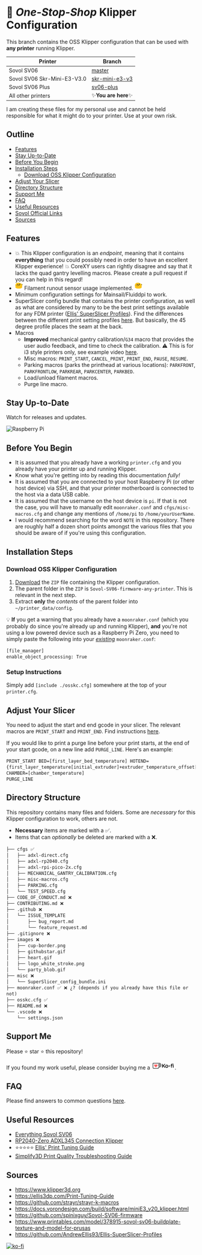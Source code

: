 # 🚨 _One-Stop-Shop_ Klipper Configuration

This branch contains the OSS Klipper configuration that can be used with **any printer** running Klipper.

| Printer                     | Branch                                                                                    |
| --------------------------- | ----------------------------------------------------------------------------------------- |
| Sovol SV06                  | [master](https://github.com/bassamanator/Sovol-SV06-firmware/tree/master)                 |
| Sovol SV06 Skr-Mini-E3-V3.0 | [skr-mini-e3-v3](https://github.com/bassamanator/Sovol-SV06-firmware/tree/skr-mini-e3-v3) |
| Sovol SV06 Plus             | [sv06-plus](https://github.com/bassamanator/Sovol-SV06-firmware/tree/sv06-plus)           |
| All other printers          | ✨**You are here**✨                                                                      |

I am creating these files for my personal use and cannot be held responsible for what it might do to your printer. Use at your own risk.

## Outline

- [Features](#features)
- [Stay Up-to-Date](#stay-up-to-date)
- [Before You Begin](#before-you-begin)
- [Installation Steps](#installation-steps)
  - [Download OSS Klipper Configuration](#download-oss-klipper-configuration)
- [Adjust Your Slicer](#adjust-your-slicer)
- [Directory Structure](#directory-structure)
- [Support Me](#support-me)
- [FAQ](#faq)
- [Useful Resources](#useful-resources)
- [Sovol Official Links](#sovol-official-links)
- [Sources](#sources)

## Features

- 💥 This Klipper configuration is an _endpoint_, meaning that it contains **everything** that you could possibly need in order to have an excellent Klipper experience! 💥 CoreXY users can rightly disagree and say that it lacks the quad gantry levelling macros. Please create a pull request if you can help in this regard!
- <img src="./images/party_blob.gif" width="20" alt=''/> Filament runout sensor usage implemented. <img src="./images/party_blob.gif" width="20" alt=''/>
- Minimum configuration settings for Mainsail/Fluiddpi to work.
- SuperSlicer config bundle that contains the printer configuration, as well as what are considered by many to be the best print settings available for any FDM printer ([Ellis' SuperSlicer Profiles](https://github.com/AndrewEllis93/Ellis-SuperSlicer-Profiles)). Find the differences between the different print setting profiles [here](https://github.com/AndrewEllis93/Ellis-SuperSlicer-Profiles/tree/master/SuperSlicer). But basically, the 45 degree profile places the seam at the back.
- Macros
  - **Improved** mechanical gantry calibration/`G34` macro that provides the user audio feedback, and time to check the calibration. ⚠️ This is for i3 style printers only, see example video [here](https://youtu.be/aVdIeIIpUAk).
  - Misc macros: `PRINT_START`, `CANCEL_PRINT`, `PRINT_END`, `PAUSE`, `RESUME`.
  - Parking macros (parks the printhead at various locations): `PARKFRONT`, `PARKFRONTLOW`, `PARKREAR`, `PARKCENTER`, `PARKBED`.
  - Load/unload filament macros.
  - Purge line macro.

## Stay Up-to-Date

Watch for releases and updates.

<img src="./images/githubstar.gif" width="500" alt='Raspberry Pi'/>

## Before You Begin

- It is assumed that you already have a working `printer.cfg` and you already have your printer up and running Klipper.
- Know what you're getting into by reading this documentation _fully!_
- It is assumed that you are connected to your host Raspberry Pi (or other host device) via SSH, and that your printer motherboard is connected to the host via a data USB cable.
- It is assumed that the username on the host device is `pi`. If that is not the case, you will have to manually edit `moonraker.conf` and `cfgs/misc-macros.cfg` and change any mentions of `/home/pi` to `/home/yourUserName`.
- I would recommend searching for the word `NOTE` in this repository. There are roughly half a dozen short points amongst the various files that you should be aware of if you're using this configuration.

## Installation Steps

### Download OSS Klipper Configuration

1. [Download](https://github.com/bassamanator/Sovol-SV06-firmware/archive/refs/heads/any-printer.zip) the `ZIP` file containing the Klipper configuration.
2. The parent folder in the `ZIP` is `Sovol-SV06-firmware-any-printer`. This is relevant in the next step.
3. Extract **only** the _contents_ of the parent folder into `~/printer_data/config`.

💡 **If** you get a warning that you already have a `moonraker.conf` (which you probably do since you're already up and running Klipper), **and** you're not using a low powered device such as a Raspberry Pi Zero, you need to simply paste the following into your <u>_existing_</u> `moonraker.conf`:

```
[file_manager]
enable_object_processing: True
```

### Setup Instructions

Simply add `[include ./osskc.cfg]` somewhere at the top of your `printer.cfg`.

## Adjust Your Slicer

You need to adjust the start and end gcode in your slicer. The relevant macros are `PRINT_START` and `PRINT_END`. Find instructions [here](https://ellis3dp.com/Print-Tuning-Guide/articles/passing_slicer_variables.html#slicer-start-g-code).

If you would like to print a purge line before your print starts, at the end of your start gcode, on a new line add `PURGE_LINE`. Here's an example:

```
PRINT_START BED=[first_layer_bed_temperature] HOTEND={first_layer_temperature[initial_extruder]+extruder_temperature_offset[initial_extruder]} CHAMBER=[chamber_temperature]
PURGE_LINE
```

## Directory Structure

This repository contains many files and folders. Some are _necessary_ for this Klipper configuration to work, others are not.

- **Necessary** items are marked with a ✅.
- Items that can _optionally_ be deleted are marked with a ❌.

```
├── cfgs ✅
│   ├── adxl-direct.cfg
│   ├── adxl-rp2040.cfg
│   ├── adxl-rpi-pico-2x.cfg
│   ├── MECHANICAL_GANTRY_CALIBRATION.cfg
│   ├── misc-macros.cfg
│   ├── PARKING.cfg
│   └── TEST_SPEED.cfg
├── CODE_OF_CONDUCT.md ❌
├── CONTRIBUTING.md ❌
├── .github ❌
│   └── ISSUE_TEMPLATE
│       ├── bug_report.md
│       └── feature_request.md
├── .gitignore ❌
├── images ❌
│   ├── cup-border.png
│   ├── githubstar.gif
│   ├── heart.gif
│   ├── logo_white_stroke.png
│   └── party_blob.gif
├── misc ❌
│   └── SuperSlicer_config_bundle.ini
├── moonraker.conf ✅ ❌ ¿? (depends if you already have this file or not)
├── osskc.cfg ✅
├── README.md ❌
└── .vscode ❌
    └── settings.json
```

## Support Me

Please ⭐ star ⭐ this repository!

If you found my work useful, please consider buying me a [<img src="./images/logo_white_stroke.png" height="20" alt='Ko-fi'/>](https://ko-fi.com/bassamanator).

## FAQ

Please find answers to common questions [here](https://github.com/bassamanator/Sovol-SV06-firmware/blob/master/README.md#faq).

## Useful Resources

- [Everything Sovol SV06](https://github.com/bassamanator/everything-sovol-sv06)
- [RP2040-Zero ADXL345 Connection Klipper](https://github.com/bassamanator/rp2040-zero-adxl345-klipper)
- ⭐⭐⭐⭐⭐ [Ellis' Print Tuning Guide](https://ellis3dp.com/Print-Tuning-Guide)
- [Simplify3D Print Quality Troubleshooting Guide](https://www.simplify3d.com/resources/print-quality-troubleshooting/)

## Sources

- https://www.klipper3d.org
- https://ellis3dp.com/Print-Tuning-Guide
- https://github.com/strayr/strayr-k-macros
- https://docs.vorondesign.com/build/software/miniE3_v20_klipper.html
- https://github.com/spinixguy/Sovol-SV06-firmware
- https://www.printables.com/model/378915-sovol-sv06-buildplate-texture-and-model-for-prusas
- https://github.com/AndrewEllis93/Ellis-SuperSlicer-Profiles

[![ko-fi](https://ko-fi.com/img/githubbutton_sm.svg)](https://ko-fi.com/H2H0HIHTH)
